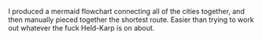 I produced a mermaid flowchart connecting all of the cities together, and then manually pieced together the shortest route. Easier than trying to work out whatever the fuck Held-Karp is on about.
